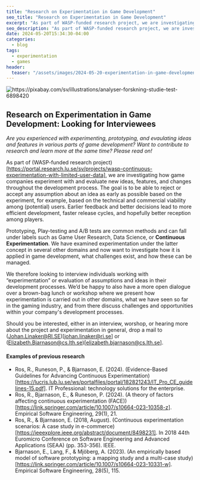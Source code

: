 ```yaml
---
title: "Research on Experimentation in Game Development"
seo_title: "Research on Experimentation in Game Development"
excerpt: "As part of WASP-funded research project, we are investigating how game companies experiment with and evaluate new ideas, features, and changes throughout the development process. The goal is to be able to reject or accept any assumption about an idea as early as possible based on the experiment, for example, based on the technical and commercial viability among (potential) users. Earlier feedback and better decisions lead to more efficient development, faster release cycles, and hopefully better reception among players."
seo_description: "As part of WASP-funded research project, we are investigating how game companies experiment with and evaluate new ideas, features, and changes throughout the development process. The goal is to be able to reject or accept any assumption about an idea as early as possible based on the experiment, for example, based on the technical and commercial viability among (potential) users. Earlier feedback and better decisions lead to more efficient development, faster release cycles, and hopefully better reception among players."
date: 2024-05-20T15:34:30-04:00
categories:
  - blog
tags:
  - experimentation
  - games
header:
  teaser: "/assets/images/2024-05-20-experimentation-in-game-development/teaser.png"
---
```


<div class="thumbnail-container">
<img src="/assets/images/2024-05-20-experimentation-in-game-development/teaser.jpg" alt="https://pixabay.com/sv/illustrations/analyser-forskning-studie-test-6898420"></div>

## Research on Experimentation in Game Development: Looking for Interviewees

*Are you experienced with experimenting, prototyping, and evaulating ideas and features in various parts of game development? Want to contribute to research and learn more at the same time? Please read on!*

As part of (WASP-funded research project)[https://portal.research.lu.se/sv/projects/wasp-continuous-experimentation-with-limited-user-data], we are investigating how game companies experiment with and evaluate new ideas, features, and changes throughout the development process. The goal is to be able to reject or accept any assumption about an idea as early as possible based on the experiment, for example, based on the technical and commercial viability among (potential) users. Earlier feedback and better decisions lead to more efficient development, faster release cycles, and hopefully better reception among players.

Prototyping, Play-testing and A/B tests are common methods and can fall under labels such as Game User Research, Data Science, or **Continuous Experimentation**. We have examined experimentation under the latter concept in several other domains and now want to investigate how it is applied in game development, what challenges exist, and how these can be managed.

We therefore looking to interview individuals working with “experimentation” or evaluation of assumptions and ideas in their development processes. We’d be happy to also have a more open dialogue over a brown-bag lunch or workshop where we present how experimentation is carried out in other domains, what we have seen so far in the gaming industry, and from there discuss challenges and opportunities within your company's development processes.

Should you be interested, either in an interview, worshop, or hearing more about the project and experimentation in general, drop a mail to (Johan.Linaker@RI.SE)[johan.linaker@ri.se] or (Elizabeth.Bjarnason@cs.lth.se)[elizabeth.bjarnason@cs.lth.se].


#### Examples of previous research
* Ros, R., Runeson, P., & Bjarnason, E. (2024). (Evidence-Based Guidelines for Advancing Continuous Experimentation)[https://lucris.lub.lu.se/ws/portalfiles/portal/182821243/IT_Pro_CE_guidelines-15.pdf]. IT Professional: technology solutions for the enterprise.
* Ros, R., Bjarnason, E., & Runeson, P. (2024). (A theory of factors affecting continuous experimentation (FACE))[https://link.springer.com/article/10.1007/s10664-023-10358-z]. Empirical Software Engineering, 29(1), 21.
* Ros, R., & Bjarnason, E. (2018, August). (Continuous experimentation scenarios: A case study in e-commerce)[https://ieeexplore.ieee.org/abstract/document/8498231]. In 2018 44th Euromicro Conference on Software Engineering and Advanced Applications (SEAA) (pp. 353-356). IEEE.
* Bjarnason, E., Lang, F., & Mjöberg, A. (2023). (An empirically based model of software prototyping: a mapping study and a multi-case study)[https://link.springer.com/article/10.1007/s10664-023-10331-w]. Empirical Software Engineering, 28(5), 115.

